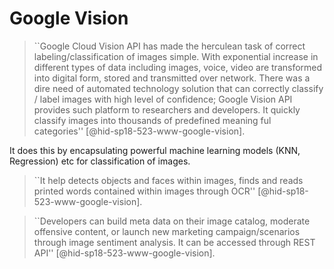 Google Vision
=============

> ``Google Cloud Vision API has made the herculean task of correct
> labeling/classification of images simple. With exponential increase
> in different types of data including images, voice, video are
> transformed into digital form, stored and transmitted over
> network. There was a dire need of automated technology solution that
> can correctly classify / label images with high level of confidence;
> Google Vision API provides such platform to researchers and
> developers. It quickly classify images into thousands of predefined
> meaning ful categories'' [@hid-sp18-523-www-google-vision].

It does this by encapsulating powerful machine learning models (KNN,
Regression) etc for classification of images.

> ``It help detects objects and faces within images, finds and reads
> printed words contained within images through
> OCR'' [@hid-sp18-523-www-google-vision].

> ``Developers can build meta data on their image catalog, moderate
> offensive content, or launch new marketing campaign/scenarios
> through image sentiment analysis. It can be accessed through REST
> API'' [@hid-sp18-523-www-google-vision].
